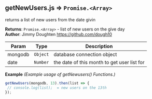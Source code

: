 <a name="getNewUsers.module_js"></a>

## getNewUsers.js ⇒ <code>Promise.&lt;Array&gt;</code>
returns a list of  new users from the date givin

**Returns**: <code>Promise.&lt;Array&gt;</code> - list of new users on the give day  
**Author**: Jimmy Doughten <https://github.com/dough10>  

| Param | Type | Description |
| --- | --- | --- |
| mongodb | <code>Object</code> | database connection object |
| date | <code>Number</code> | the date of this month to get user list for |

**Example** *(Example usage of getNewusers() Functions.)*  
```js
getNewUsers(mongodb, 13).then(list => {
 // console.log(list);  = new users on the 13th 
});
```
